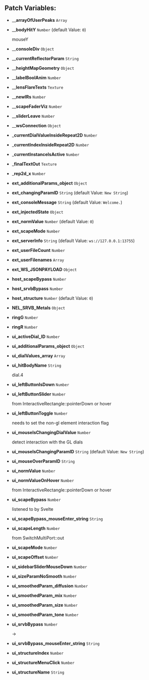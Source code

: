 ## Patch Variables:

* ____arrayOfUserPeaks__ ```Array```
* ____bodyHitY__ ```Number``` (default Value: `0`)

  mouseY

* ____consoleDiv__ ```Object```
* ____currentReflectorParam__ ```String```
* ____heightMapGeometry__ ```Object```
* ____labelBoolAnim__ ```Number```
* ____lensFlareTexts__ ```Texture```
* ____newIRs__ ```Number```
* ____scapeFaderViz__ ```Number```
* ____sliderLeave__ ```Number```
* ____wsConnection__ ```Object```
* ___currentDialValueInsideRepeat2D__ ```Number```
* ___currentIndexInsideRepeat2D__ ```Number```
* ___currentInstanceIsActive__ ```Number```
* ___finalTextOut__ ```Texture```
* ___rep2d_x__ ```Number```
* __ext_additionalParams_object__ ```Object```
* __ext_changingParamID__ ```String``` (default Value: `New String`)
* __ext_consoleMessage__ ```String``` (default Value: `Welcome.`)
* __ext_injectedState__ ```Object```
* __ext_normValue__ ```Number``` (default Value: `0`)
* __ext_scapeMode__ ```Number```
* __ext_serverInfo__ ```String``` (default Value: `ws://127.0.0.1:13755`)
* __ext_userFileCount__ ```Number```
* __ext_userFilenames__ ```Array```
* __ext_WS_JSONPAYLOAD__ ```Object```
* __host_scapeBypass__ ```Number```
* __host_srvbBypass__ ```Number```
* __host_structure__ ```Number``` (default Value: `0`)
* __NEL_SRVB_Metals__ ```Object```
* __ringG__ ```Number```
* __ringR__ ```Number```
* __ui_activeDial_ID__ ```Number```
* __ui_additionalParams_object__ ```Object```
* __ui_dialValues_array__ ```Array```
* __ui_hitBodyName__ ```String```

  dial.4

* __ui_leftButtonIsDown__ ```Number```
* __ui_leftButtonSlider__ ```Number```

  from InteractiveRectangle::pointerDown or hover

* __ui_leftButtonToggle__ ```Number```

  needs to set the non-gl element
  interaction flag

* __ui_mouseIsChangingDialValue__ ```Number```

  detect interaction with the GL dials

* __ui_mouseIsChangingParamID__ ```String``` (default Value: `New String`)
* __ui_mouseOverParamID__ ```String```
* __ui_normValue__ ```Number```
* __ui_normValueOnHover__ ```Number```

  from InteractiveRectangle::pointerDown or hover

* __ui_scapeBypass__ ```Number```

  listened to by Svelte

* __ui_scapeBypass_mouseEnter_string__ ```String```
* __ui_scapeLength__ ```Number```

  from SwitchMultiPort::out

* __ui_scapeMode__ ```Number```
* __ui_scapeOffset__ ```Number```
* __ui_sidebarSliderMouseDown__ ```Number```
* __ui_sizeParamNoSmooth__ ```Number```
* __ui_smoothedParam_diffusion__ ```Number```
* __ui_smoothedParam_mix__ ```Number```
* __ui_smoothedParam_size__ ```Number```
* __ui_smoothedParam_tone__ ```Number```
* __ui_srvbBypass__ ```Number```

  ->

* __ui_srvbBypass_mouseEnter_string__ ```String```
* __ui_structureIndex__ ```Number```
* __ui_structureMenuClick__ ```Number```
* __ui_structureName__ ```String```

